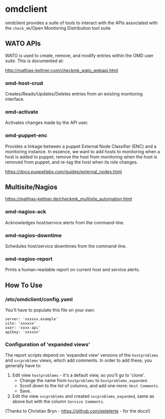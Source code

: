 # omdclient

omdclient provides a suite of tools to interact with the APIs associated
with the `check_mk`/Open Monitoring Distribution tool suite

## WATO APIs

WATO is used to create, remove, and modify entries within the OMD user
suite.  This is documented at:

http://mathias-kettner.com/checkmk_wato_webapi.html

### omd-host-crud

Creates/Reads/Updates/Deletes entries from an existing monitoring
interface.

### omd-activate

Activates changes made by the API user.

### omd-puppet-enc

Provides a linkage between a puppet External Node Classifier (ENC) and a
monitoring instance.  In essence, we want to add hosts to monitoring when
a host is added to puppet; remove the host from monitoring when the host
is removed from puppet; and re-tag the host when its role changes.  

https://docs.puppetlabs.com/guides/external_nodes.html

## Multisite/Nagios

https://mathias-kettner.de/checkmk_multisite_automation.html

### omd-nagios-ack

Acknowledges host/service alerts from the command-line.

### omd-nagios-downtime

Schedules host/service downtimes from the command-line.

### omd-nagios-report

Prints a human-readable report on current host and service alerts. 

## How To Use

### /etc/omdclient/config.yaml

You'll have to populate this file on your own:

    server: 'xxxxxx.example'
    site: 'xxxxxx'
    user: 'xxxx-api'
    apikey: 'xxxxxx'


### Configuration of 'expanded views'

The report scripts depend on 'expanded view' versions of the
`hostproblems` and `svcproblems` views, which add comments.  In order to
add these, you generally have to:

1.  Edit view `hostproblems` - it's a default view, so you'll go to 'clone'.
    * Change the name from `hostproblems` to `hostproblems_expanded`.
    * Scroll down to the list of columns, and add one more: `Host Comments`.
    * Save.
2.  Edit the view `svcproblems` and created `svcproblems_expanded`, same 
    as above but with the column `Service Comments`.

(Thanks to Christian Bryn - https://github.com/epleterte - for the docs!)
